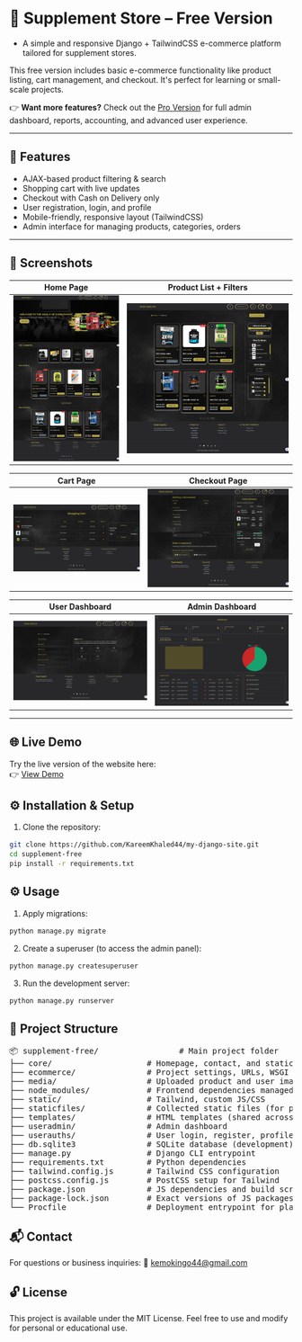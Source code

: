 # 🛒 Supplement Store – Free Version

+ A simple and responsive Django + TailwindCSS e-commerce platform tailored for supplement stores.

This free version includes basic e-commerce functionality like product listing, cart management, and checkout. It's perfect for learning or small-scale projects.

👉 **Want more features?** Check out the [Pro Version](#) for full admin dashboard, reports, accounting, and advanced user experience.

---

## 🚀 Features

- AJAX-based product filtering & search
- Shopping cart with live updates
- Checkout with Cash on Delivery only
- User registration, login, and profile
- Mobile-friendly, responsive layout (TailwindCSS)
- Admin interface for managing products, categories, orders

---

## 📸 Screenshots

| Home Page             | Product List + Filters     |
|-----------------------|----------------------------|
| ![](screenshots/homepage.png) | ![](screenshots/products.png) |

| Cart Page             | Checkout Page             |
|-----------------------|---------------------------|
| ![](screenshots/cart.png) | ![](screenshots/checkout.png) |

| User Dashboard        | Admin Dashboard           |
|-----------------------|---------------------------|
| ![](screenshots/user-dashboard.png) | ![](screenshots/admin-dashboard.png) |

---

## 🌐 Live Demo

Try the live version of the website here:  
👉 [View Demo](https://my-django-site-d0vm.onrender.com)


## ⚙️ Installation & Setup

1. Clone the repository:
```bash
git clone https://github.com/KareemKhaled44/my-django-site.git
cd supplement-free
pip install -r requirements.txt
```
## ⚙️ Usage

1. Apply migrations:
```bash
python manage.py migrate
```
2. Create a superuser (to access the admin panel):
```bash
python manage.py createsuperuser
```
3. Run the development server:
```bash
python manage.py runserver
```
## 📁 Project Structure
<pre>
📦 supplement-free/                 # Main project folder
├── core/                    # Homepage, contact, and static content views
├── ecommerce/               # Project settings, URLs, WSGI
├── media/                   # Uploaded product and user images
├── node_modules/            # Frontend dependencies managed by npm
├── static/                  # Tailwind, custom JS/CSS
├── staticfiles/             # Collected static files (for production)
├── templates/               # HTML templates (shared across apps)
├── useradmin/               # Admin dashboard
├── userauths/               # User login, register, profile, password reset
├── db.sqlite3               # SQLite database (development)
├── manage.py                # Django CLI entrypoint
├── requirements.txt         # Python dependencies
├── tailwind.config.js       # Tailwind CSS configuration
├── postcss.config.js        # PostCSS setup for Tailwind
├── package.json             # JS dependencies and build scripts
├── package-lock.json        # Exact versions of JS packages
└── Procfile                 # Deployment entrypoint for platforms like Heroku
</pre>

## 📬 Contact
For questions or business inquiries:
📧 kemokingo44@gmail.com

## 🔓 License
This project is available under the MIT License. Feel free to use and modify for personal or educational use.
